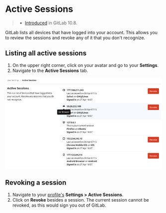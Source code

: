 # Active Sessions

> - [Introduced](https://gitlab.com/gitlab-org/gitlab-ce/merge_requests/17867)
>   in GitLab 10.8.

GitLab lists all devices that have logged into your account. This allows you to
review the sessions and revoke any of it that you don't recognize.

## Listing all active sessions

1. On the upper right corner, click on your avatar and go to your **Settings**.
1. Navigate to the **Active Sessions** tab.

![Active sessions list](img/active_sessions_list.png)

## Revoking a session

1. Navigate to your [profile's](#profile-settings) **Settings > Active Sessions**.
1. Click on **Revoke** besides a session. The current session cannot be
   revoked, as this would sign you out of GitLab.
